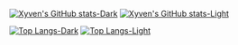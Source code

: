 [![Xyven's GitHub stats-Dark](https://github-readme-stats-xyven1s-projects.vercel.app/api?username=xyven1&show_icons=true&theme=dark#gh-dark-mode-only)](https://github.com/anuraghazra/github-readme-stats#gh-dark-mode-only)
[![Xyven's GitHub stats-Light](https://github-readme-stats-xyven1s-projects.vercel.app/api?username=xyven1&theme=default#gh-light-mode-only)](https://github.com/anuraghazra/github-readme-stats#gh-light-mode-only)

[![Top Langs-Dark](https://github-readme-stats-xyven1s-projects.vercel.app/api/top-langs/?username=xyven1&theme=dark&langs_count=14&layout=compact&size_weight=.75&count_weight=.25&hide=jupyter%20notebook,tex#gh-dark-mode-only)](https://github.com/xyven1/github-readme-stats#gh-dark-mode-only)
[![Top Langs-Light](https://github-readme-stats-xyven1s-projects.vercel.app/api/top-langs/?username=xyven1&theme=default&langs_count=14&layout=compact&size_weight=.75&count_weight=.25&hide=jupyter%20notebook,tex#gh-light-mode-only)](https://github.com/xyven1/github-readme-stats#gh-light-mode-only)
